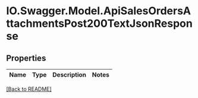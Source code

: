 # IO.Swagger.Model.ApiSalesOrdersAttachmentsPost200TextJsonResponse
## Properties

Name | Type | Description | Notes
------------ | ------------- | ------------- | -------------

 [[Back to README]](../README.md)

